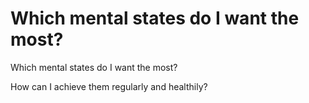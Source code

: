 # Which mental states do I want the most?
Which mental states do I want the most?

How can I achieve them regularly and healthily?

<!-- #Life -->

<!-- {BearID:82BD5F79-C071-4986-9B2E-05F78A5BA69E-15756-0000130493A9A0C3} -->
